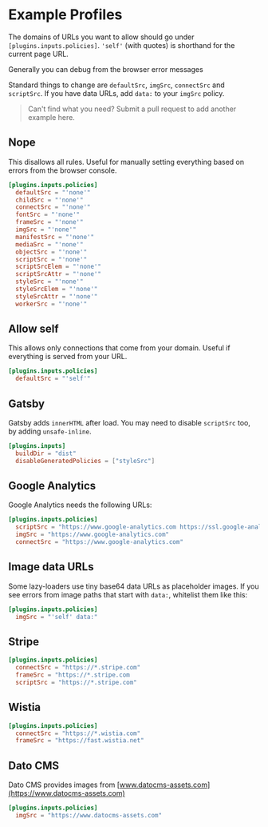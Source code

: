# Example Profiles

The domains of URLs you want to allow should go under `[plugins.inputs.policies]`.  `'self'` (with quotes) is shorthand for the current page URL.

Generally you can debug from the browser error messages

Standard things to change are `defaultSrc`, `imgSrc`, `connectSrc` and `scriptSrc`.  If you have data URLs, add `data:` to your `imgSrc` policy.

> Can't find what you need?  Submit a pull request to add another example here.

## Nope

This disallows all rules.  Useful for manually setting everything based on errors from the browser console.

``` toml
[plugins.inputs.policies]
  defaultSrc = "'none'"
  childSrc = "'none'"
  connectSrc = "'none'"
  fontSrc = "'none'"
  frameSrc = "'none'"
  imgSrc = "'none'"
  manifestSrc = "'none'"
  mediaSrc = "'none'"
  objectSrc = "'none'"
  scriptSrc = "'none'"
  scriptSrcElem = "'none'"
  scriptSrcAttr = "'none'"
  styleSrc = "'none'"
  styleSrcElem = "'none'"
  styleSrcAttr = "'none'"
  workerSrc = "'none'"
```

## Allow self

This allows only connections that come from your domain.  Useful if everything is served from your URL.

``` toml
[plugins.inputs.policies]
  defaultSrc = "'self'"
```

## Gatsby

Gatsby adds `innerHTML` after load.  You may need to disable `scriptSrc` too, by adding `unsafe-inline`.

``` toml
[plugins.inputs]
  buildDir = "dist"
  disableGeneratedPolicies = ["styleSrc"]
```

## Google Analytics

Google Analytics needs the following URLs:

``` toml
[plugins.inputs.policies]
  scriptSrc = "https://www.google-analytics.com https://ssl.google-analytics.com https://www.googletagmanager.com"
  imgSrc = "https://www.google-analytics.com"
  connectSrc = "https://www.google-analytics.com"
```

## Image data URLs

Some lazy-loaders use tiny base64 data URLs as placeholder images.  If you see errors from image paths that start with `data:`, whitelist them like this:

``` toml
[plugins.inputs.policies]
  imgSrc = "'self' data:"
```

## Stripe

``` toml
[plugins.inputs.policies]
  connectSrc = "https://*.stripe.com"
  frameSrc = "https://*.stripe.com
  scriptSrc = "https://*.stripe.com"
```

## Wistia

``` toml
[plugins.inputs.policies]
  connectSrc = "https://*.wistia.com"
  frameSrc = "https://fast.wistia.net"
```

## Dato CMS

Dato CMS provides images from [www.datocms-assets.com](https://www.datocms-assets.com)

``` toml
[plugins.inputs.policies]
  imgSrc = "https://www.datocms-assets.com"
```

